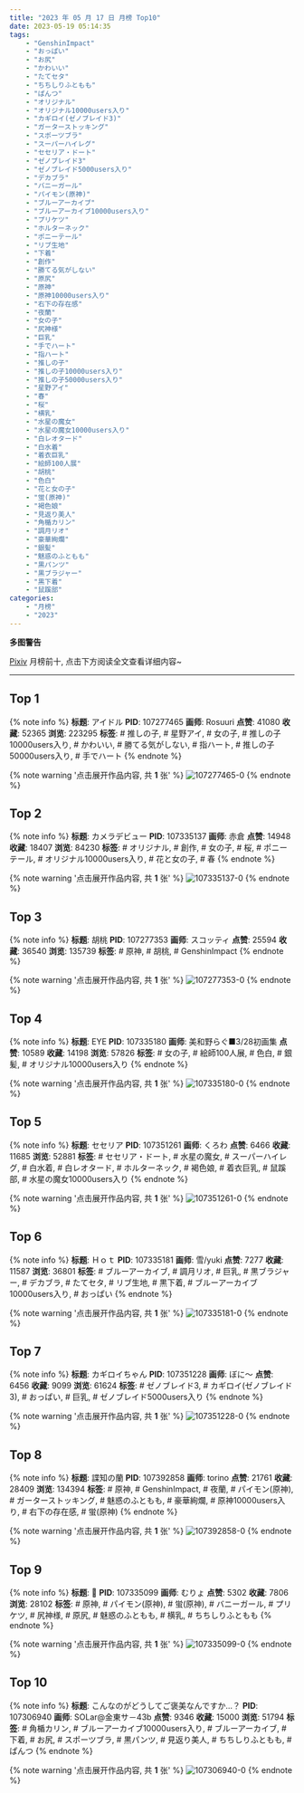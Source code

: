 ```yaml
---
title: "2023 年 05 月 17 日 月榜 Top10"
date: 2023-05-19 05:14:35
tags:
    - "GenshinImpact"
    - "おっぱい"
    - "お尻"
    - "かわいい"
    - "たてセタ"
    - "ちちしりふともも"
    - "ぱんつ"
    - "オリジナル"
    - "オリジナル10000users入り"
    - "カギロイ(ゼノブレイド3)"
    - "ガーターストッキング"
    - "スポーツブラ"
    - "スーパーハイレグ"
    - "セセリア・ドート"
    - "ゼノブレイド3"
    - "ゼノブレイド5000users入り"
    - "デカブラ"
    - "バニーガール"
    - "パイモン(原神)"
    - "ブルーアーカイブ"
    - "ブルーアーカイブ10000users入り"
    - "プリケツ"
    - "ホルターネック"
    - "ポニーテール"
    - "リブ生地"
    - "下着"
    - "創作"
    - "勝てる気がしない"
    - "原尻"
    - "原神"
    - "原神10000users入り"
    - "右下の存在感"
    - "夜蘭"
    - "女の子"
    - "尻神様"
    - "巨乳"
    - "手でハート"
    - "指ハート"
    - "推しの子"
    - "推しの子10000users入り"
    - "推しの子50000users入り"
    - "星野アイ"
    - "春"
    - "桜"
    - "横乳"
    - "水星の魔女"
    - "水星の魔女10000users入り"
    - "白レオタード"
    - "白水着"
    - "着衣巨乳"
    - "絵師100人展"
    - "胡桃"
    - "色白"
    - "花と女の子"
    - "蛍(原神)"
    - "褐色娘"
    - "見返り美人"
    - "角楯カリン"
    - "調月リオ"
    - "豪華絢爛"
    - "銀髪"
    - "魅惑のふともも"
    - "黒パンツ"
    - "黒ブラジャー"
    - "黒下着"
    - "鼠蹊部"
categories:
    - "月榜"
    - "2023"
---
```


<i class="fa fa-triangle-exclamation"></i>**多图警告**<i class="fa fa-triangle-exclamation"></i>

[Pixiv](https://www.pixiv.net/) 月榜前十, 点击下方阅读全文查看详细内容~

<!-- more -->

---

## Top 1

{% note info %}
**标题**: アイドル
**PID**: 107277465 **画师**: Rosuuri
**点赞**: 41080 **收藏**: 52365 **浏览**: 223295
**标签**: # 推しの子, # 星野アイ, # 女の子, # 推しの子10000users入り, # かわいい, # 勝てる気がしない, # 指ハート, # 推しの子50000users入り, # 手でハート
{% endnote %}

{% note warning '点击展开作品内容, 共 **1** 张' %}
![107277465-0](https://i.pixiv.re/img-original/img/2023/04/18/00/05/15/107277465_p0.png)
{% endnote %}

## Top 2

{% note info %}
**标题**: カメラデビュー
**PID**: 107335137 **画师**: 赤倉
**点赞**: 14948 **收藏**: 18407 **浏览**: 84230
**标签**: # オリジナル, # 創作, # 女の子, # 桜, # ポニーテール, # オリジナル10000users入り, # 花と女の子, # 春
{% endnote %}

{% note warning '点击展开作品内容, 共 **1** 张' %}
![107335137-0](https://i.pixiv.re/img-original/img/2023/04/20/00/28/47/107335137_p0.png)
{% endnote %}

## Top 3

{% note info %}
**标题**: 胡桃
**PID**: 107277353 **画师**: スコッティ
**点赞**: 25594 **收藏**: 36540 **浏览**: 135739
**标签**: # 原神, # 胡桃, # GenshinImpact
{% endnote %}

{% note warning '点击展开作品内容, 共 **1** 张' %}
![107277353-0](https://i.pixiv.re/img-original/img/2023/04/18/00/00/25/107277353_p0.jpg)
{% endnote %}

## Top 4

{% note info %}
**标题**: EYE
**PID**: 107335180 **画师**: 美和野らぐ■3/28初画集
**点赞**: 10589 **收藏**: 14198 **浏览**: 57826
**标签**: # 女の子, # 絵師100人展, # 色白, # 銀髪, # オリジナル10000users入り
{% endnote %}

{% note warning '点击展开作品内容, 共 **1** 张' %}
![107335180-0](https://i.pixiv.re/img-original/img/2023/04/20/00/01/36/107335180_p0.png)
{% endnote %}

## Top 5

{% note info %}
**标题**: セセリア
**PID**: 107351261 **画师**: くろわ
**点赞**: 6466 **收藏**: 11685 **浏览**: 52881
**标签**: # セセリア・ドート, # 水星の魔女, # スーパーハイレグ, # 白水着, # 白レオタード, # ホルターネック, # 褐色娘, # 着衣巨乳, # 鼠蹊部, # 水星の魔女10000users入り
{% endnote %}

{% note warning '点击展开作品内容, 共 **1** 张' %}
![107351261-0](https://i.pixiv.re/img-original/img/2023/04/20/17/18/58/107351261_p0.png)
{% endnote %}

## Top 6

{% note info %}
**标题**: Ｈｏｔ
**PID**: 107335181 **画师**: 雪/yuki
**点赞**: 7277 **收藏**: 11587 **浏览**: 36801
**标签**: # ブルーアーカイブ, # 調月リオ, # 巨乳, # 黒ブラジャー, # デカブラ, # たてセタ, # リブ生地, # 黒下着, # ブルーアーカイブ10000users入り, # おっぱい
{% endnote %}

{% note warning '点击展开作品内容, 共 **1** 张' %}
![107335181-0](https://i.pixiv.re/img-original/img/2023/04/20/00/01/36/107335181_p0.jpg)
{% endnote %}

## Top 7

{% note info %}
**标题**: カギロイちゃん
**PID**: 107351228 **画师**: ぼに～
**点赞**: 6456 **收藏**: 9099 **浏览**: 61624
**标签**: # ゼノブレイド3, # カギロイ(ゼノブレイド3), # おっぱい, # 巨乳, # ゼノブレイド5000users入り
{% endnote %}

{% note warning '点击展开作品内容, 共 **1** 张' %}
![107351228-0](https://i.pixiv.re/img-original/img/2023/04/20/17/17/42/107351228_p0.png)
{% endnote %}

## Top 8

{% note info %}
**标题**: 諜知の蘭
**PID**: 107392858 **画师**: torino
**点赞**: 21761 **收藏**: 28409 **浏览**: 134394
**标签**: # 原神, # GenshinImpact, # 夜蘭, # パイモン(原神), # ガーターストッキング, # 魅惑のふともも, # 豪華絢爛, # 原神10000users入り, # 右下の存在感, # 蛍(原神)
{% endnote %}

{% note warning '点击展开作品内容, 共 **1** 张' %}
![107392858-0](https://i.pixiv.re/img-original/img/2023/04/22/00/00/42/107392858_p0.jpg)
{% endnote %}

## Top 9

{% note info %}
**标题**: 🐇
**PID**: 107335099 **画师**: むりょ
**点赞**: 5302 **收藏**: 7806 **浏览**: 28102
**标签**: # 原神, # パイモン(原神), # 蛍(原神), # バニーガール, # プリケツ, # 尻神様, # 原尻, # 魅惑のふともも, # 横乳, # ちちしりふともも
{% endnote %}

{% note warning '点击展开作品内容, 共 **1** 张' %}
![107335099-0](https://i.pixiv.re/img-original/img/2023/04/20/00/00/57/107335099_p0.png)
{% endnote %}

## Top 10

{% note info %}
**标题**: こんなのがどうしてご褒美なんですか...？
**PID**: 107306940 **画师**: SOLar@金東サ－43b
**点赞**: 9346 **收藏**: 15000 **浏览**: 51794
**标签**: # 角楯カリン, # ブルーアーカイブ10000users入り, # ブルーアーカイブ, # 下着, # お尻, # スポーツブラ, # 黒パンツ, # 見返り美人, # ちちしりふともも, # ぱんつ
{% endnote %}

{% note warning '点击展开作品内容, 共 **1** 张' %}
![107306940-0](https://i.pixiv.re/img-original/img/2023/04/19/00/10/07/107306940_p0.png)
{% endnote %}

